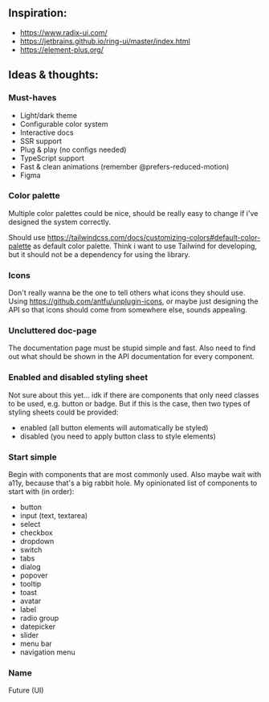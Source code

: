 ## Inspiration:
- https://www.radix-ui.com/
- https://jetbrains.github.io/ring-ui/master/index.html
- https://element-plus.org/

## Ideas & thoughts:

### Must-haves
- Light/dark theme
- Configurable color system
- Interactive docs
- SSR support
- Plug & play (no configs needed)
- TypeScript support
- Fast & clean animations (remember @prefers-reduced-motion)
- Figma

### Color palette
Multiple color palettes could be nice, should be really easy to change if i've designed the system correctly.

Should use https://tailwindcss.com/docs/customizing-colors#default-color-palette as default color palette.
Think i want to use Tailwind for developing, but it should not be a dependency for using the library.

### Icons
Don't really wanna be the one to tell others what icons they should use. 
Using https://github.com/antfu/unplugin-icons, or maybe just designing the API
so that icons should come from somewhere else, sounds appealing.

### Uncluttered doc-page
The documentation page must be stupid simple and fast.
Also need to find out what should be shown in the API documentation for every component.

### Enabled and disabled styling sheet
Not sure about this yet... idk if there are components that only need classes to be used, e.g. button or badge. 
But if this is the case, then two types of styling sheets could be provided:
- enabled (all button elements will automatically be styled)
- disabled (you need to apply button class to style elements)

### Start simple
Begin with components that are most commonly used. Also maybe wait with a11y, because that's a big rabbit hole.
My opinionated list of components to start with (in order):

- button
- input (text, textarea)
- select
- checkbox
- dropdown
- switch
- tabs
- dialog
- popover
- tooltip
- toast
- avatar
- label
- radio group
- datepicker
- slider
- menu bar
- navigation menu


### Name
Future (UI)
